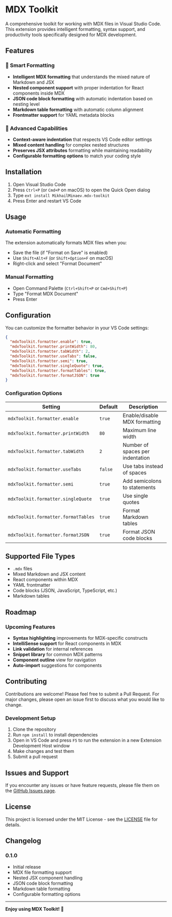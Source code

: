 # MDX Toolkit

A comprehensive toolkit for working with MDX files in Visual Studio Code. This extension provides intelligent formatting, syntax support, and productivity tools specifically designed for MDX development.

## Features

### 🎨 Smart Formatting

- **Intelligent MDX formatting** that understands the mixed nature of Markdown and JSX
- **Nested component support** with proper indentation for React components inside MDX
- **JSON code block formatting** with automatic indentation based on nesting level
- **Markdown table formatting** with automatic column alignment
- **Frontmatter support** for YAML metadata blocks

### 🔧 Advanced Capabilities

- **Context-aware indentation** that respects VS Code editor settings
- **Mixed content handling** for complex nested structures
- **Preserves JSX attributes** formatting while maintaining readability
- **Configurable formatting options** to match your coding style

## Installation

1. Open Visual Studio Code
2. Press `Ctrl+P` (or `Cmd+P` on macOS) to open the Quick Open dialog
3. Type `ext install MikhailMinaev.mdx-toolkit`
4. Press Enter and restart VS Code

## Usage

### Automatic Formatting

The extension automatically formats MDX files when you:

- Save the file (if "Format on Save" is enabled)
- Use `Shift+Alt+F` (or `Shift+Option+F` on macOS)
- Right-click and select "Format Document"

### Manual Formatting

- Open Command Palette (`Ctrl+Shift+P` or `Cmd+Shift+P`)
- Type "Format MDX Document"
- Press Enter

## Configuration

You can customize the formatter behavior in your VS Code settings:

```json
{
  "mdxToolkit.formatter.enable": true,
  "mdxToolkit.formatter.printWidth": 80,
  "mdxToolkit.formatter.tabWidth": 2,
  "mdxToolkit.formatter.useTabs": false,
  "mdxToolkit.formatter.semi": true,
  "mdxToolkit.formatter.singleQuote": true,
  "mdxToolkit.formatter.formatTables": true,
  "mdxToolkit.formatter.formatJSON": true
}
```

### Configuration Options

| Setting | Default | Description |
| --- | --- | --- |
| `mdxToolkit.formatter.enable` | `true` | Enable/disable MDX formatting |
| `mdxToolkit.formatter.printWidth` | `80` | Maximum line width |
| `mdxToolkit.formatter.tabWidth` | `2` | Number of spaces per indentation |
| `mdxToolkit.formatter.useTabs` | `false` | Use tabs instead of spaces |
| `mdxToolkit.formatter.semi` | `true` | Add semicolons to statements |
| `mdxToolkit.formatter.singleQuote` | `true` | Use single quotes |
| `mdxToolkit.formatter.formatTables` | `true` | Format Markdown tables |
| `mdxToolkit.formatter.formatJSON` | `true` | Format JSON code blocks |

## Supported File Types

- `.mdx` files
- Mixed Markdown and JSX content
- React components within MDX
- YAML frontmatter
- Code blocks (JSON, JavaScript, TypeScript, etc.)
- Markdown tables

## Roadmap

### Upcoming Features

- **Syntax highlighting** improvements for MDX-specific constructs
- **IntelliSense support** for React components in MDX
- **Link validation** for internal references
- **Snippet library** for common MDX patterns
- **Component outline** view for navigation
- **Auto-import** suggestions for components

## Contributing

Contributions are welcome! Please feel free to submit a Pull Request. For major changes, please open an issue first to discuss what you would like to change.

### Development Setup

1. Clone the repository
2. Run `npm install` to install dependencies
3. Open in VS Code and press `F5` to run the extension in a new Extension Development Host window
4. Make changes and test them
5. Submit a pull request

## Issues and Support

If you encounter any issues or have feature requests, please file them on the [GitHub Issues page](https://github.com/MikhailMinaev/mdx-toolkit/issues).

## License

This project is licensed under the MIT License - see the [LICENSE](LICENSE) file for details.

## Changelog

### 0.1.0

- Initial release
- MDX file formatting support
- Nested JSX component handling
- JSON code block formatting
- Markdown table formatting
- Configurable formatting options

---

**Enjoy using MDX Toolkit!** 🚀
